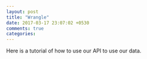```yaml
---
layout: post
title: "Wrangle"
date: 2017-03-17 23:07:02 +0530
comments: true
categories:
---
```


Here is a tutorial of how to use our API to use our data.
